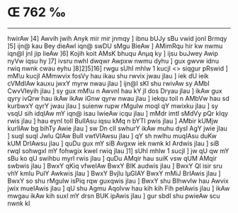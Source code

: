# Œ 762 ‰
---
hwirAw ]4] Awvih jwih Anyk mir mir jnmqy ] ibnu bUJy sBu vwid jonI
Brmqy ]5] ijn@ kau Bey dieAwl iqn@ swDU sMgu BieAw ] AMimRqu hir kw
nwmu iqn@I jnI jip lieAw ]6] Kojih koit AMsK bhuqu Anµq ky ] ijsu
buJwey Awip nyVw iqsu hy ]7] ivsru nwhI dwqwr Awpxw nwmu dyhu ] gux
gwvw idnu rwiq nwnk cwau eyhu ]8]2]5]16]
rwgu sUhI mhlw 1 kucjI
<> siqgur pRswid ]
mM\u kucjI AMmwvix fosVy hau ikau shu rwvix jwau jIau ] iek dU ieik
cVMdIAw kauxu jwxY myrw nwau jIau ] ijn@I sKI shu rwivAw sy AMbI
CwvVIeyih jIau ] sy gux mM\u n AwvnI hau kY jI dos Dryau jIau ] ikAw
gux qyry ivQrw hau ikAw ikAw iGnw qyrw nwau jIau ] iekqu toil n AMbVw
hau sd kurbwxY qyrY jwau jIau ] suienw rupw rMgulw moqI qY mwixku jIau ] sy
vsqU sih idqIAw mY iqn@ isau lwieAw icqu jIau ] mMdr imtI sMdVy pQr
kIqy rwis jIau ] hau eynI tolI BulIAsu iqsu kMq n bYTI pwis jIau ]
AMbir kUMjw kurlIAw bg bihTy Awie jIau ] sw Dn clI swhurY ikAw muhu
dysI AgY jwie jIau ] suqI suqI Jwlu QIAw BulI vwtVIAwsu jIau ] qY sh
nwlhu muqIAsu duKw kUM DrIAwsu jIau ] quDu gux mY siB Avgxw iek nwnk
kI Ardwis jIau ] siB rwqI sohwgxI mY fohwgix kweI rwiq jIau ]1]
sUhI mhlw 1 sucjI ] jw qU qw mY sBu ko qU swihbu myrI rwis jIau ] quDu
AMqir hau suiK vsw qUM AMqir swbwis jIau ] BwxY qKiq vfweIAw BwxY BIK
audwis jIau ] BwxY Ql isir sru vhY kmlu PulY Awkwis jIau ] BwxY Bvjlu
lµGIAY BwxY mMiJ BrIAwis jIau ] BwxY so shu rMgulw isPiq rqw guxqwis
jIau ] BwxY shu BIhwvlw hau Awvix jwix mueIAwis jIau ] qU shu Agmu
Aqolvw hau kih kih Fih peIAwis jIau ] ikAw mwgau ikAw kih suxI mY
drsn BUK ipAwis jIau ] gur sbdI shu pwieAw scu nwnk kI
####
